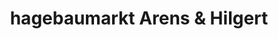 ---
title: "hagebaumarkt Arens & Hilgert"
url: /neuenrade/hagebaumarkt-arens-und-hilgert/
shop: Baumarkt
---